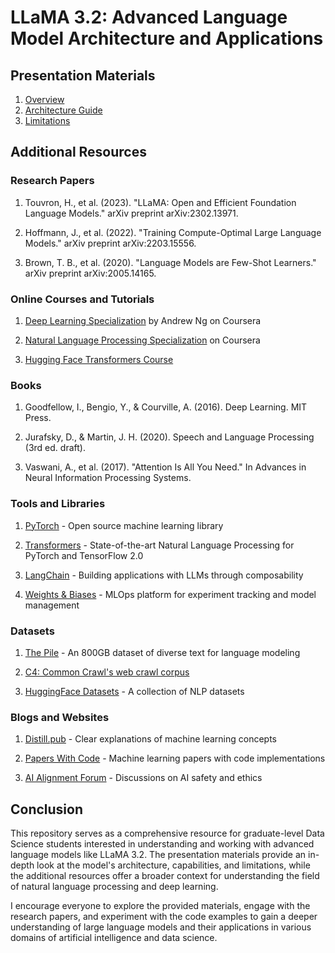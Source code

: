 # LLaMA 3.2: Advanced Language Model Architecture and Applications

## Presentation Materials

1. [Overview](presentation-materials/overview.md)
2. [Architecture Guide](presentation-materials/Llama%203.2%20Architecture%20Guide.md)
3. [Limitations](presentation-materials/limitations.md)

## Additional Resources

### Research Papers

1. Touvron, H., et al. (2023). "LLaMA: Open and Efficient Foundation Language Models." arXiv preprint arXiv:2302.13971.

2. Hoffmann, J., et al. (2022). "Training Compute-Optimal Large Language Models." arXiv preprint arXiv:2203.15556.

3. Brown, T. B., et al. (2020). "Language Models are Few-Shot Learners." arXiv preprint arXiv:2005.14165.

### Online Courses and Tutorials

1. [Deep Learning Specialization](https://www.coursera.org/specializations/deep-learning) by Andrew Ng on Coursera

2. [Natural Language Processing Specialization](https://www.coursera.org/specializations/natural-language-processing) on Coursera

3. [Hugging Face Transformers Course](https://huggingface.co/course/chapter1/1)

### Books

1. Goodfellow, I., Bengio, Y., & Courville, A. (2016). Deep Learning. MIT Press.

2. Jurafsky, D., & Martin, J. H. (2020). Speech and Language Processing (3rd ed. draft). 

3. Vaswani, A., et al. (2017). "Attention Is All You Need." In Advances in Neural Information Processing Systems.

### Tools and Libraries

1. [PyTorch](https://pytorch.org/) - Open source machine learning library

2. [Transformers](https://github.com/huggingface/transformers) - State-of-the-art Natural Language Processing for PyTorch and TensorFlow 2.0

3. [LangChain](https://github.com/hwchase17/langchain) - Building applications with LLMs through composability

4. [Weights & Biases](https://wandb.ai/) - MLOps platform for experiment tracking and model management

### Datasets

1. [The Pile](https://pile.eleuther.ai/) - An 800GB dataset of diverse text for language modeling

2. [C4: Common Crawl's web crawl corpus](https://www.tensorflow.org/datasets/catalog/c4)

3. [HuggingFace Datasets](https://huggingface.co/datasets) - A collection of NLP datasets

### Blogs and Websites

1. [Distill.pub](https://distill.pub/) - Clear explanations of machine learning concepts

2. [Papers With Code](https://paperswithcode.com/) - Machine learning papers with code implementations

3. [AI Alignment Forum](https://www.alignmentforum.org/) - Discussions on AI safety and ethics


## Conclusion

This repository serves as a comprehensive resource for graduate-level Data Science students interested in understanding and working with advanced language models like LLaMA 3.2. The presentation materials provide an in-depth look at the model's architecture, capabilities, and limitations, while the additional resources offer a broader context for understanding the field of natural language processing and deep learning.

I encourage everyone to explore the provided materials, engage with the research papers, and experiment with the code examples to gain a deeper understanding of large language models and their applications in various domains of artificial intelligence and data science.